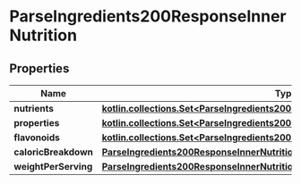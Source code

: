 
# ParseIngredients200ResponseInnerNutrition

## Properties
Name | Type | Description | Notes
------------ | ------------- | ------------- | -------------
**nutrients** | [**kotlin.collections.Set&lt;ParseIngredients200ResponseInnerNutritionNutrientsInner&gt;**](ParseIngredients200ResponseInnerNutritionNutrientsInner.md) |  | 
**properties** | [**kotlin.collections.Set&lt;ParseIngredients200ResponseInnerNutritionPropertiesInner&gt;**](ParseIngredients200ResponseInnerNutritionPropertiesInner.md) |  | 
**flavonoids** | [**kotlin.collections.Set&lt;ParseIngredients200ResponseInnerNutritionPropertiesInner&gt;**](ParseIngredients200ResponseInnerNutritionPropertiesInner.md) |  | 
**caloricBreakdown** | [**ParseIngredients200ResponseInnerNutritionCaloricBreakdown**](ParseIngredients200ResponseInnerNutritionCaloricBreakdown.md) |  | 
**weightPerServing** | [**ParseIngredients200ResponseInnerNutritionWeightPerServing**](ParseIngredients200ResponseInnerNutritionWeightPerServing.md) |  | 



